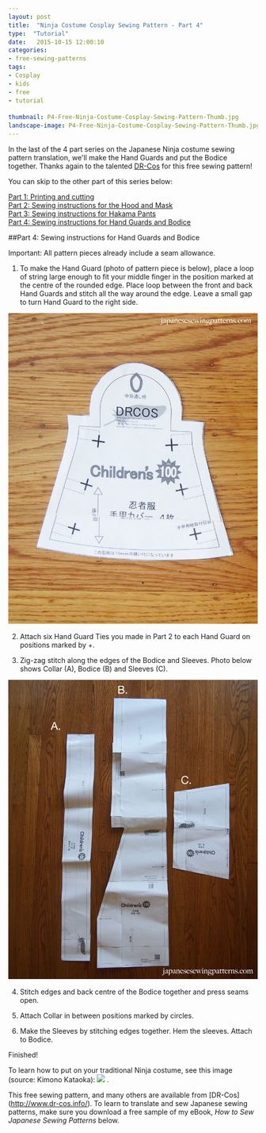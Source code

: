 ```yaml
---
layout: post
title:  "Ninja Costume Cosplay Sewing Pattern - Part 4"
type:  "Tutorial"
date:   2015-10-15 12:00:10
categories:
- free-sewing-patterns
tags:
- Cosplay
- kids
- free
- tutorial

thumbnail: P4-Free-Ninja-Costume-Cosplay-Sewing-Pattern-Thumb.jpg
landscape-image: P4-Free-Ninja-Costume-Cosplay-Sewing-Pattern-Thumb.jpg
---
```


In the last of the 4 part series on the Japanese Ninja costume sewing pattern translation, we'll make the Hand Guards and put the Bodice together. Thanks again to the talented [DR-Cos](http://www.dr-cos.info/fp-ninja.html) for this free sewing pattern!

You can skip to the other part of this series below:

[Part 1: Printing and cutting](/free-sewing-patterns/2015/10/15/ninja-costume-cosplay-free-sewing-pattern-part1.html)  
[Part 2: Sewing instructions for the Hood and Mask](/free-sewing-patterns/2015/10/15/ninja-costume-cosplay-free-sewing-pattern-part2.html)  
[Part 3: Sewing instructions for Hakama Pants](/free-sewing-patterns/2015/10/15/ninja-costume-cosplay-free-sewing-pattern-part3.html)  
[Part 4: Sewing instructions for Hand Guards and Bodice](/free-sewing-patterns/2015/10/15/ninja-costume-cosplay-free-sewing-pattern-part4.html)  

##Part 4: Sewing instructions for Hand Guards and Bodice

Important: All pattern pieces already include a seam allowance.

1. To make the Hand Guard (photo of pattern piece is below), place a loop of string large enough to fit your middle finger in the position marked at the centre of the rounded edge. Place loop between the front and back Hand Guards and stitch all the way around the edge. Leave a small gap to turn Hand Guard to the right side.

![Step 1 of Ninja costume](/img/2015/10/P4-S1-Free-Ninja-Costume-Cosplay-Sewing-Pattern.jpg "Step 1 of Ninja costume sewing pattern")

2. Attach six Hand Guard Ties you made in Part 2 to each Hand Guard on positions marked by +.

3. Zig-zag stitch along the edges of the Bodice and Sleeves. Photo below shows Collar (A), Bodice (B) and Sleeves (C).

![Step 2 of Ninja costume](/img/2015/10/P4-S2-Free-Ninja-Costume-Cosplay-Sewing-Pattern.jpg "Step 2 of Ninja costume sewing pattern")

4. Stitch edges and back centre of the Bodice together and press seams open.

5. Attach Collar in between positions marked by circles.

6. Make the Sleeves by stitching edges together. Hem the sleeves. Attach to Bodice.

Finished!

To learn how to put on your traditional Ninja costume, see this image (source: Kimono Kataoka):
<a href="http://livedoor.blogimg.jp/netagazou_okiba/imgs/1/3/132c2968.jpg" target="_blank"><img src="https://livedoor.blogimg.jp/netagazou_okiba/imgs/1/3/132c2968.jpg" /></a> .

This free sewing pattern, and many others are available from [DR-Cos] (http://www.dr-cos.info/). To learn to translate and sew Japanese sewing patterns, make sure you download a free sample of my eBook, *How to Sew Japanese Sewing Patterns* below.
